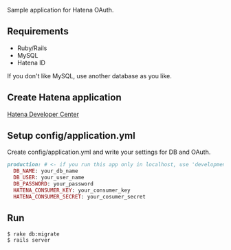 Sample application for Hatena OAuth.

## Requirements

- Ruby/Rails
- MySQL
- Hatena ID

If you don't like MySQL, use another database as you like.

## Create Hatena application

[Hatena Developer Center](http://developer.hatena.ne.jp/ja/documents/auth/apis/oauth/consumer)

## Setup config/application.yml

Create config/application.yml and write your settings for DB and OAuth.

```ruby
production: # <- if you run this app only in localhost, use 'development'
  DB_NAME: your_db_name
  DB_USER: your_user_name
  DB_PASSWORD: your_password
  HATENA_CONSUMER_KEY: your_consumer_key
  HATENA_CONSUMER_SECRET: your_cosumer_secret
```

## Run

```
$ rake db:migrate
$ rails server
```



